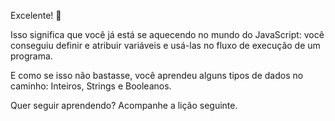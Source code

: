 Excelente! :clap:

Isso significa que você já está se aquecendo no mundo do JavaScript: você conseguiu definir e atribuir variáveis e usá-las no fluxo de execução de um programa.

E como se isso não bastasse, você aprendeu alguns tipos de dados no caminho: Inteiros, Strings e Booleanos.

Quer seguir aprendendo? Acompanhe a lição seguinte.